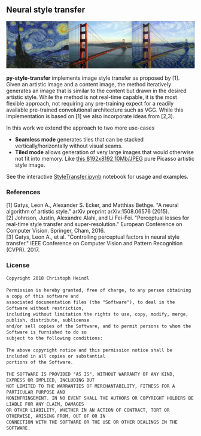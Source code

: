 
## Neural style transfer

![](etc/bridge_final.png)

**py-style-transfer** implements image style transfer as proposed by [1]. Given an artistic image and a content image, the method iteratively generates an image that is similar to the content but drawn in the desired artistic style. While the method is not real-time capable, it is the most flexible approach, not requiring any pre-training expect for a readily available pre-trained convolutional architecture such as VGG. While this implementation is based on [1] we also incorporate ideas from [2,3].

In this work we extend the approach to two more use-cases
 - **Seamless mode** generates tiles that can be stacked vertically/horizontally without visual seams.
 - **Tiled mode** allows generation of very large images that would otherwise not fit into memory. Like [this 8192x8192 10Mb/JPEG](https://drive.google.com/file/d/1modc1iGmTUx4LGbh-ZCTZsXxjujf-eHQ/view?usp=sharing) pure Picasso artistic style image.

See the interactive [StyleTransfer.ipynb](StyleTransfer.ipynb) notebook for usage and examples.

 ### References

 [1] Gatys, Leon A., Alexander S. Ecker, and Matthias Bethge. "A neural algorithm of artistic style." arXiv preprint arXiv:1508.06576 (2015).</br>
 [2] Johnson, Justin, Alexandre Alahi, and Li Fei-Fei. "Perceptual losses for real-time style transfer and super-resolution." European Conference on Computer Vision. Springer, Cham, 2016.</br>
 [3] Gatys, Leon A., et al. "Controlling perceptual factors in neural style transfer." IEEE Conference on Computer Vision and Pattern Recognition (CVPR). 2017.

 ### License

```
Copyright 2018 Christoph Heindl

Permission is hereby granted, free of charge, to any person obtaining a copy of this software and
associated documentation files (the "Software"), to deal in the Software without restriction,
including without limitation the rights to use, copy, modify, merge, publish, distribute, sublicense
and/or sell copies of the Software, and to permit persons to whom the Software is furnished to do so
subject to the following conditions:

The above copyright notice and this permission notice shall be included in all copies or substantial
portions of the Software.

THE SOFTWARE IS PROVIDED "AS IS", WITHOUT WARRANTY OF ANY KIND, EXPRESS OR IMPLIED, INCLUDING BUT
NOT LIMITED TO THE WARRANTIES OF MERCHANTABILITY, FITNESS FOR A PARTICULAR PURPOSE AND
NONINFRINGEMENT. IN NO EVENT SHALL THE AUTHORS OR COPYRIGHT HOLDERS BE LIABLE FOR ANY CLAIM, DAMAGES
OR OTHER LIABILITY, WHETHER IN AN ACTION OF CONTRACT, TORT OR OTHERWISE, ARISING FROM, OUT OF OR IN
CONNECTION WITH THE SOFTWARE OR THE USE OR OTHER DEALINGS IN THE SOFTWARE.
```